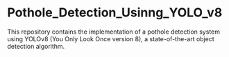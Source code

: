 # Pothole_Detection_Usinng_YOLO_v8
This repository contains the implementation of a pothole detection system using YOLOv8 (You Only Look Once version 8), a state-of-the-art object detection algorithm. 
